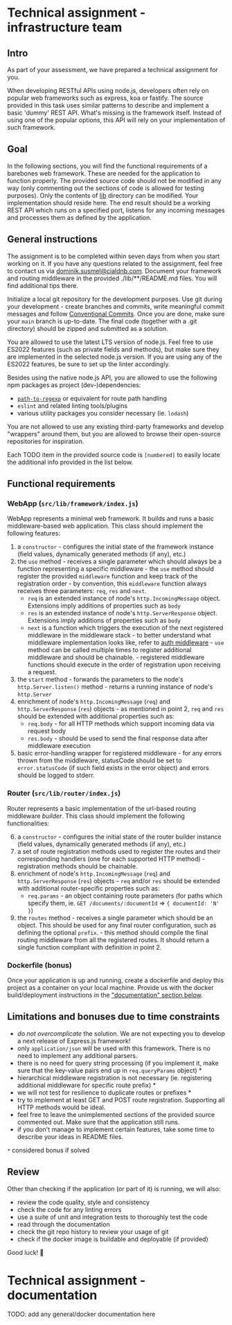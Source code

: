 # Technical assignment - infrastructure team

## Intro

As part of your assessment, we have prepared a technical assignment for you.

When developing RESTful APIs using node.js, developers often rely on popular web frameworks such as express, koa or fastify.
The source provided in this task uses similar patterns to describe and implement a basic 'dummy' REST API.
What's missing is the framework itself. Instead of using one of the popular options, this API will rely on your implementation of such framework.

## Goal

In the following sections, you will find the functional requirements of a barebones web framework. These are needed for the application to function properly.
The provided source code should not be modified in any way (only commenting out the sections of code is allowed for testing purposes).
Only the contents of [lib](./src/lib/) directory can be modified. Your implementation should reside here.
The end result should be a working REST API which runs on a specified port, listens for any incoming messages and processes them as defined by the application.

## General instructions

The assignment is to be completed within seven days from when you start working on it.
If you have any questions related to the assignment, feel free to contact us via <dominik.susmel@cialdnb.com>.
Document your framework and routing middleware in the provided ./lib/**/README.md files. You will find additional tips there.

Initialize a local git repository for the development purposes.
Use git during your development - create branches and commits, write meaningful commit messages and follow [Conventional Commits](https://www.conventionalcommits.org/en/v1.0.0/). 
Once you are done, make sure your `main` branch is up-to-date.
The final code (together with a .git directory) should be zipped and submitted as a solution.

You are allowed to use the latest LTS version of node.js. 
Feel free to use ES2022 features (such as private fields and methods), but make sure they are implemented in the selected node.js version.
If you are using any of the ES2022 features, be sure to set up the linter accordingly.

Besides using the native node.js API, you are allowed to use the following npm packages as project (dev-)dependencies:
- [`path-to-regexp`](https://github.com/component/path-to-regexp) or equivalent for route path handling
- `eslint` and related linting tools/plugins
- various utility packages you consider necessary (ie. `lodash`)

You are not allowed to use any existing third-party frameworks and develop "wrappers" around them, but you are allowed to browse their open-source repositories for inspiration.

Each TODO item in the provided source code is `[numbered]` to easily locate the additional info provided in the list below.

## Functional requirements

### WebApp (`src/lib/framework/index.js`)

WebApp represents a minimal web framework. It builds and runs a basic middleware-based web application.
This class should implement the following features:

  1. a `constructor`
    - configures the initial state of the framework instance (field values, dynamically generated methods (if any), etc.)
  2. the `use` method
    - receives a single parameter which should always be a function representing a specific middleware
    - the `use` method should register the provided `middleware` function and keep track of the registration order
    - by convention, this `middleware` function always receives three parameters: `req`, `res` and `next`.
      * `req` is an extended instance of node's `http.IncomingMessage` object. Extensions imply additions of properties such as `body`
      * `res` is an extended instance of node's `http.ServerResponse` object. Extensions imply additions of properties such as `body`
      * `next` is a function which triggers the execution of the next registered middleware in the middleware stack
    - to better understand what middleware implementation looks like, refer to [auth middleware](./src/middleware/auth.js)
    - `use` method can be called multiple times to register additional middleware and should be chainable.
    - registered middleware functions should execute in the order of registration upon receiving a request.
  3. the `start` method
    - forwards the parameters to the node's `http.Server.listen()` method
    - returns a running instance of node's `http.Server`
  4. enrichment of node's `http.IncomingMessage` (`req`) and `http.ServerResponse` (`res`) objects
    - as mentioned in point 2, `req` and `res` should be extended with additional properties such as:
      * `req.body` - for all HTTP methods which support incoming data via request body
      * `res.body` - should be used to send the final response data after middleware execution
  5. basic error-handling wrapper for registered middleware
    - for any errors thrown from the middleware, statusCode should be set to `error.statusCode` (if such field exists in the error object) and errors should be logged to stderr.

### Router (`src/lib/router/index.js`)

Router represents a basic implementation of the url-based routing middleware *builder*.
This class should implement the following functionalities:

  6. a `constructor`
    - configures the initial state of the router builder instance (field values, dynamically generated methods (if any), etc.)
  7. a set of route registration methods used to register the routes and their corresponding handlers (one for each supported HTTP method)
    - registration methods should be chainable.
  8. enrichment of node's `http.IncomingMessage` (`req`) and `http.ServerResponse` (`res`) objects
    - `req` and/or `res` should be extended with additional router-specific properties such as:
      * `req.params` - an object containing route parameters (for paths which specify them, ie. `GET /documents/:documentId` => `{ documentId: 'N' }`)
  9. the `routes` method
    - receives a single parameter which should be an object. This should be used for any final router configuration, such as defining the optional `prefix`.
    - this method should compile the final routing middleware from all the registered routes. It should return a single function compliant with definition in point 2.

### Dockerfile (bonus)

Once your application is up and running, create a dockerfile and deploy this project as a container on your local machine.
Provide us with the docker build/deployment instructions in the ["documentation" section below](#technical-assignment---documentation).

## Limitations and bonuses due to time constraints

- *do not overcomplicate* the solution. We are not expecting you to develop a next release of Express.js framework!
- only `application/json` will be used with this framework. There is no need to implement any additional parsers.
- there is no need for query string processing (if you implement it, make sure that the key-value pairs end up in `req.queryParams` object) *
- hierarchical middleware registration is not necessary (ie. registering additional middleware for specific route prefix) *
- we will not test for resilience to duplicate routes or prefixes *
- try to implement at least GET and POST route registration. Supporting all HTTP methods would be ideal.
- feel free to leave the unimplemented sections of the provided source commented out. Make sure that the application still runs.
- if you don't manage to implement certain features, take some time to describe your ideas in README files.

`*` considered bonus if solved

## Review

Other than checking if the application (or part of it) is running, we will also:
- review the code quality, style and consistency
- check the code for any linting errors
- use a suite of unit and integration tests to thoroughly test the code
- read through the documentation
- check the git repo history to review your usage of git
- check if the docker image is buildable and deployable (if provided)

Good luck! :rocket:

# Technical assignment - documentation

TODO: add any general/docker documentation here